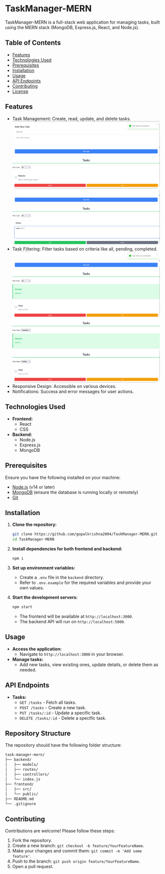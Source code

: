 # TaskManager-MERN

TaskManager-MERN is a full-stack web application for managing tasks, built using the MERN stack (MongoDB, Express.js, React, and Node.js).

## Table of Contents

- [Features](#features)
- [Technologies Used](#technologies-used)
- [Prerequisites](#prerequisites)
- [Installation](#installation)
- [Usage](#usage)
- [API Endpoints](#api-endpoints)
- [Contributing](#contributing)
- [License](#license)

## Features

- Task Management: Create, read, update, and delete tasks.
  ![Task Creating](img/img1.jpeg)
  ![Task updating](img/img2.jpeg)
- Task Filtering: Filter tasks based on criteria like all, pending, completed.
  ![Task Filtering](img/img3.jpeg)
  ![Task Filtering](img/img4.jpeg)
  ![Task Filtering](img/img5.jpeg)
- Responsive Design: Accessible on various devices.
- Notifications: Success and error messages for user actions.



## Technologies Used

- **Frontend:**
  - React
  - CSS
- **Backend:**
  - Node.js
  - Express.js
  - MongoDB


## Prerequisites

Ensure you have the following installed on your machine:

- [Node.js](https://nodejs.org/) (v14 or later)
- [MongoDB](https://www.mongodb.com/) (ensure the database is running locally or remotely)
- [Git](https://git-scm.com/)

## Installation

1. **Clone the repository:**

   ```bash
   git clone https://github.com/gopalkrishna2004/TaskManager-MERN.git
   cd TaskManager-MERN
   ```

2. **Install dependencies for both frontend and backend:**

   ```bash
   npm i
   ```

3. **Set up environment variables:**

   - Create a `.env` file in the `backend` directory.
   - Refer to `.env.example` for the required variables and provide your own values.

4. **Start the development servers:**

   ```bash
   npm start
   ```

   - The frontend will be available at `http://localhost:3000`.
   - The backend API will run on `http://localhost:5000`.

## Usage

- **Access the application:**
  - Navigate to `http://localhost:3000` in your browser.
- **Manage tasks:**
  - Add new tasks, view existing ones, update details, or delete them as needed.

## API Endpoints

- **Tasks:**
  - `GET /tasks` - Fetch all tasks.
  - `POST /tasks` - Create a new task.
  - `PUT /tasks/:id` - Update a specific task.
  - `DELETE /tasks/:id` - Delete a specific task.

## Repository Structure

The repository should have the following folder structure:

```
task-manager-mern/
├── backend/
│   ├── models/
│   ├── routes/
│   ├── controllers/
│   └── index.js
├── frontend/
│   ├── src/
│   └── public/
├── README.md
└── .gitignore
```


## Contributing

Contributions are welcome! Please follow these steps:

1. Fork the repository.
2. Create a new branch: `git checkout -b feature/YourFeatureName`.
3. Make your changes and commit them: `git commit -m 'Add some feature'`.
4. Push to the branch: `git push origin feature/YourFeatureName`.
5. Open a pull request.




